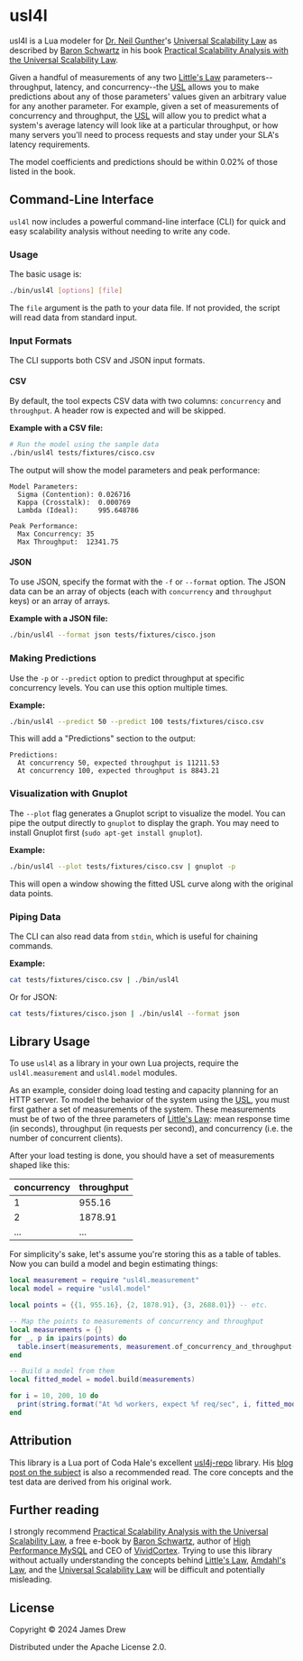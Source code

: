 # usl4l

usl4l is a Lua modeler for [Dr. Neil Gunther][NJG]'s [Universal Scalability Law][USL] as described by
[Baron Schwartz][BS] in his book [Practical Scalability Analysis with the Universal Scalability
Law][PSA].

Given a handful of measurements of any two [Little's Law][LL] parameters--throughput, latency, and
concurrency--the [USL][USL] allows you to make predictions about any of those parameters' values
given an arbitrary value for any another parameter. For example, given a set of measurements of
concurrency and throughput, the [USL][USL] will allow you to predict what a system's average latency
will look like at a particular throughput, or how many servers you'll need to process requests and
stay under your SLA's latency requirements.

The model coefficients and predictions should be within 0.02% of those listed in the book.

## Command-Line Interface

`usl4l` now includes a powerful command-line interface (CLI) for quick and easy scalability analysis without needing to write any code.

### Usage

The basic usage is:
```bash
./bin/usl4l [options] [file]
```
The `file` argument is the path to your data file. If not provided, the script will read data from standard input.

### Input Formats

The CLI supports both CSV and JSON input formats.

#### CSV

By default, the tool expects CSV data with two columns: `concurrency` and `throughput`. A header row is expected and will be skipped.

**Example with a CSV file:**
```bash
# Run the model using the sample data
./bin/usl4l tests/fixtures/cisco.csv
```

The output will show the model parameters and peak performance:
```
Model Parameters:
  Sigma (Contention): 0.026716
  Kappa (Crosstalk):  0.000769
  Lambda (Ideal):     995.648786

Peak Performance:
  Max Concurrency: 35
  Max Throughput:  12341.75
```

#### JSON

To use JSON, specify the format with the `-f` or `--format` option. The JSON data can be an array of objects (each with `concurrency` and `throughput` keys) or an array of arrays.

**Example with a JSON file:**
```bash
./bin/usl4l --format json tests/fixtures/cisco.json
```

### Making Predictions

Use the `-p` or `--predict` option to predict throughput at specific concurrency levels. You can use this option multiple times.

**Example:**
```bash
./bin/usl4l --predict 50 --predict 100 tests/fixtures/cisco.csv
```
This will add a "Predictions" section to the output:
```
Predictions:
  At concurrency 50, expected throughput is 11211.53
  At concurrency 100, expected throughput is 8843.21
```

### Visualization with Gnuplot

The `--plot` flag generates a Gnuplot script to visualize the model. You can pipe the output directly to `gnuplot` to display the graph. You may need to install Gnuplot first (`sudo apt-get install gnuplot`).

**Example:**
```bash
./bin/usl4l --plot tests/fixtures/cisco.csv | gnuplot -p
```
This will open a window showing the fitted USL curve along with the original data points.

### Piping Data

The CLI can also read data from `stdin`, which is useful for chaining commands.

**Example:**
```bash
cat tests/fixtures/cisco.csv | ./bin/usl4l
```
Or for JSON:
```bash
cat tests/fixtures/cisco.json | ./bin/usl4l --format json
```

## Library Usage

To use `usl4l` as a library in your own Lua projects, require the `usl4l.measurement` and `usl4l.model` modules.

As an example, consider doing load testing and capacity planning for an HTTP server. To model the
behavior of the system using the [USL][USL], you must first gather a set of measurements of the
system. These measurements must be of two of the three parameters of [Little's Law][LL]: mean
response time (in seconds), throughput (in requests per second), and concurrency (i.e. the number of
concurrent clients).

After your load testing is done, you should have a set of measurements shaped like this:

|concurrency|throughput|
|-----------|----------|
|          1|    955.16|
|          2|   1878.91|
|          ...|   ...|

For simplicity's sake, let's assume you're storing this as a table of tables. Now you can build a model
and begin estimating things:

```lua
local measurement = require "usl4l.measurement"
local model = require "usl4l.model"

local points = {{1, 955.16}, {2, 1878.91}, {3, 2688.01}} -- etc.

-- Map the points to measurements of concurrency and throughput
local measurements = {}
for _, p in ipairs(points) do
  table.insert(measurements, measurement.of_concurrency_and_throughput(p[1], p[2]))
end

-- Build a model from them
local fitted_model = model.build(measurements)

for i = 10, 200, 10 do
  print(string.format("At %d workers, expect %f req/sec", i, fitted_model:throughput_at_concurrency(i)))
end
```

## Attribution

This library is a Lua port of Coda Hale's excellent [usl4j-repo] library. His [blog post on the subject][usl4j-blog] is also a recommended read. The core concepts and the test data are derived from his original work.

## Further reading

I strongly recommend [Practical Scalability Analysis with the Universal Scalability Law][PSA], a
free e-book by [Baron Schwartz][BS], author of [High Performance MySQL][MySQL] and CEO of
[VividCortex][VC]. Trying to use this library without actually understanding the concepts behind
[Little's Law][LL], [Amdahl's Law][AL], and the [Universal Scalability Law][USL] will be difficult
and potentially misleading.

## License

Copyright © 2024 James Drew

Distributed under the Apache License 2.0.

[NJG]: http://www.perfdynamics.com/Bio/njg.html
[AL]: https://en.wikipedia.org/wiki/Amdahl%27s_law
[LL]: https://en.wikipedia.org/wiki/Little%27s_law
[PSA]: https://www.vividcortex.com/resources/universal-scalability-law/
[USL]: http://www.perfdynamics.com/Manifesto/USLscalability.html
[BS]: https://www.xaprb.com/
[MySQL]: http://shop.oreilly.com/product/0636920022343.do
[VC]: https://www.vividcortex.com/
[usl4j-repo]: https://github.com/codahale/usl4j
[usl4j-blog]: https://codahale.com/usl4j-and-you/